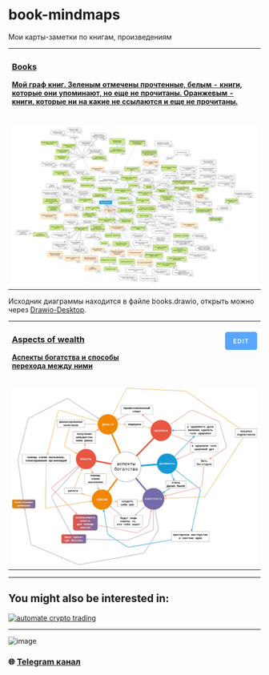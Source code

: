 # book-mindmaps
Мои карты-заметки по книгам, произведениям

<table>
	<tr>
		<th align="left">
			<a href="#books-mindmap">
				<h3>Books</h3>
        <p>Мой граф книг. Зеленым отмечены прочтенные, белым - книги, которые они упоминают, но еще не прочитаны. Оранжевым - книги, которые ни на какие не ссылаются и еще не прочитаны.</p>
				<img width="441" height="1">
			</a>
		</th>
	</tr>
	<tr>
		<td colspan="2" align="center">
			<img src="books.png">
		</td>
	</tr>
</table>

Исходник диаграммы находится в файле books.drawio, открыть можно через [Drawio-Desktop](https://github.com/jgraph/drawio-desktop/releases/tag/v16.5.1).

<table>
	<tr>
		<th align="left">
			<a href="#books-mindmap">
				<h3>Aspects of wealth</h3>
        <p>Аспекты богатства и способы перехода между ними</p>
				<img width="441" height="1">
			</a>
		</th>
		<th align="right">
			<a target="_blank" href="https://app.diagrams.net/#HSagleft%2Fbook-mindmaps%2Fmain%2Faspects-of-wealth.png">
				<img width="64" height="36" src="assets/edit-btn.png">
			</a>
			<a href="#bot-adapter">
				<h6>
				</h6>
				<img width="441" height="1">
			</a>
		</th>
	</tr>
	<tr>
		<td colspan="2" align="center">
			<img src="aspects-of-wealth.png">
		</td>
	</tr>
</table>

---

## You might also be interested in:

[![automate crypto trading](https://github.com/Sagleft/Sagleft/blob/master/matrixbot_github_banner_1.png?raw=true)](https://t.me/get_matrixbot?start=github_org)


---

![image](https://github.com/Sagleft/Sagleft/raw/master/image.png)

### :globe_with_meridians: [Telegram канал](https://t.me/+VIvd8j6xvm9iMzhi)

